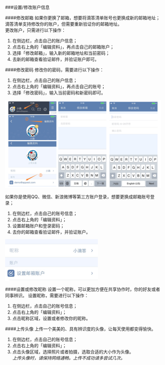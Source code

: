 ###设置/修改账户信息

####修改邮箱
如果你更换了邮箱，想要将滴答清单账号也更换成新的邮箱地址；
<br >滴答清单支持修改你的账户，但需要重新验证你的邮箱地址。
<br >更改账户，只需进行以下操作：
1. 在侧边栏，点击自己的账户信息；
2. 点击右上角的「编辑资料」，再点击自己的邮箱账户；
3. 选择「修改邮箱」，输入新的邮箱地址和当前密码；
4. 去新的邮箱查看验证邮件，并验证账户即可。

####修改密码
修改你的密码，需要进行以下操作：
1. 在侧边栏，点击自己的账户信息；
2. 点击右上角的「编辑资料」，再点击自己的账号；
3. 选择「修改密码」，输入当前密码和新密码即可。

<img src="../images/image41211.png" title="修改账号和密码" />

如果你是使用QQ、微信、新浪微博等第三方账户登录，想要更换成邮箱账号登录；
1. 在侧边栏，点击自己的账号信息；
2. 点击右上角的「编辑资料」；
3. 设置邮箱账户和登录密码；
4. 去你的邮箱查看验证邮件，并验证账户。

<img src="../images/image4122.png" title="设置账号和密码" width="300" />

####设置或修改昵称
设置一个昵称，可以更加方便在共享协作时，你的好友或者同事辨识。
设置昵称，需要进行以下操作：
1. 在侧边栏，点击自己的账号信息；
2. 点击右上角的「编辑资料」；
3. 点击昵称区域，设置或者修改你的昵称。

####上传头像
上传一个美美的、具有辨识度的头像，让每天使用都变得愉快。
1. 在侧边栏，点击自己的账号信息；
2. 点击右上角的「编辑资料」；
3. 点击头像区域，选择照片或者拍摄，选取合适的大小作为头像。
<br >*上传头像时，请保持网络通畅。上传不成功请多尝试几次。*

